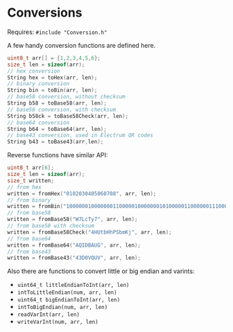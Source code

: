 # Conversions

Requires: `#include "Conversion.h"`

A few handy conversion functions are defined here.

```cpp
uint8_t arr[] = {1,2,3,4,5,6};
size_t len = sizeof(arr);
// hex conversion
String hex = toHex(arr, len);
// binary conversion
String bin = toBin(arr, len);
// base58 conversion, without checksum
String b58 = toBase58(arr, len);
// base58 conversion, with checksum
String b58ck = toBase58Check(arr, len);
// base64 conversion
String b64 = toBase64(arr, len);
// base43 conversion, used in Electrum QR codes
String b43 = toBase43(arr,len);
```

Reverse functions have similar API:

```cpp
uint8_t arr[6];
size_t len = sizeof(arr);
size_t written;
// from hex
written = fromHex("0102030405060708", arr, len);
// from binary
written = fromBin("100000010000000110000010000000101000001100000011100001000", arr, len);
// from base58
written = fromBase58("W7LcTy7", arr, len);
// from base58 with checksum
written = fromBase58Check("4HUtbHhPSbmKj", arr, len);
// from base64
written = fromBase64("AQIDBAUG", arr, len);
// from base43
written = fromBase43("43D0VQUV", arr, len);
```

Also there are functions to convert little or big endian and varints:

- `uint64_t littleEndianToInt(arr, len)`
- `intToLittleEndian(num, arr, len)`
- `uint64_t bigEndianToInt(arr, len)`
- `intToBigEndian(num, arr, len)`
- `readVarInt(arr, len)`
- `writeVarInt(num, arr, len)`

